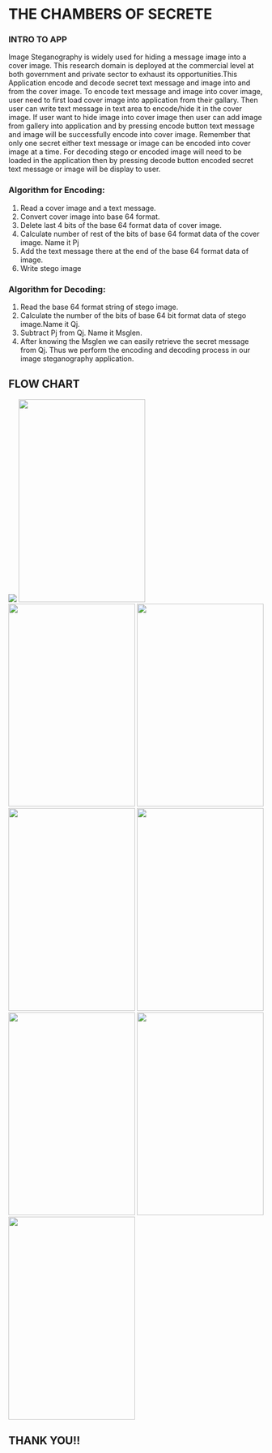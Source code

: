 # THE CHAMBERS OF SECRETE

### INTRO TO APP
Image Steganography is widely used for hiding a message image into a cover image. This research domain is deployed at the commercial level at both government and private sector to exhaust its opportunities.This Application encode and decode secret text message and image into and from the cover image. To encode text message and image into cover image, user need to first load cover image into application from their gallary. Then user can write text message in text area to encode/hide it in the cover image. If user want to hide image into cover image then user can add image from gallery into application and by pressing encode button text message and image will be successfully encode into cover image. Remember that only one secret either text message or image can be encoded into cover image at a time. For decoding stego or encoded image will need to be loaded in the application then by pressing decode button encoded secret text message or image will be display to user.

### Algorithm for Encoding:
1. Read a cover image and a text message.
2. Convert cover image into base 64 format.
3. Delete last 4 bits of the base 64 format data of cover image.
4. Calculate number of rest of the bits of base 64 format data of the cover image. Name it Pj
5. Add the text message there at the end of the base 64 format data of image.
6. Write stego image

### Algorithm for Decoding:
1. Read the base 64 format string of stego image.
2. Calculate the number of the bits of base 64 bit format data of stego image.Name it Qj.
3. Subtract Pj from Qj. Name it Msglen.
4. After knowing the Msglen we can easily retrieve the secret message from Qj. Thus we perform the encoding and decoding process in our image steganography application.

## FLOW CHART

[comment]: <> ([comment]: <> &#40;![here]&#40;https://github.com/lukefire5156/Steganography-App/blob/master/SS/flowchart.png&#41;&#41;)

[comment]: <> ([ flowchart]&#40;https://user-images.githubusercontent.com/62428616/190418227-05b44f89-318d-4630-bc5d-546cd7a68a04.png&#41;)

<img src="https://user-images.githubusercontent.com/62428616/190420742-e13f33e5-145a-4ded-b863-4ca7fa17c18e.png">



<img src="https://user-images.githubusercontent.com/62428616/190418770-78849159-51c3-4706-801d-4fe9f793569e.png" width="250" height="400">

<img src="https://user-images.githubusercontent.com/62428616/190419146-86cb755d-a4eb-4229-ba15-ecc22160a909.png" width="250" height="400">

<img src="https://user-images.githubusercontent.com/62428616/190419591-f2253b98-2115-496e-ba75-cc3905a25ad1.png" width="250" height="400">

<img src="https://user-images.githubusercontent.com/62428616/190419734-5a4d9d11-1ac9-4abf-901b-2cec3c8afbaa.png" width="250" height="400">

<img src="https://user-images.githubusercontent.com/62428616/190419888-f82d86a6-0195-4de7-9d42-27e9edd1f6f4.png" width="250" height="400">

<img src="https://user-images.githubusercontent.com/62428616/190420009-6383e540-a41c-4c4d-8e22-20646bf711b0.png" width="250" height="400">

<img src="https://user-images.githubusercontent.com/62428616/190420151-b283ec16-bc7d-4c4b-a582-0a7dfdaa0497.png" width="250" height="400">

<img src="https://user-images.githubusercontent.com/62428616/190420418-87039cad-7589-4be5-a2d3-87e0e5643580.png" width="250" height="400">

## THANK YOU!!

